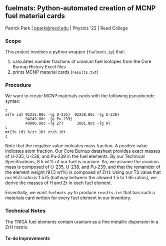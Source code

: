 ## fuelmats: Python-automated creation of MCNP fuel material cards

Patrick Park | <ppark@reed.edu> | Physics '22 | Reed College

### Scope

This project involves a python wrapper (`fuelmats.py`) that:
1. calculates number fractions of uranium fuel isotopes from the Core Burnup History Excel files
2. prints MCNP material cards (`results.txt`)

### Procedure

We want to create MCNP materials cards with the following pseudocode syntax:
```
c
m{fe id} 92235.80c -{g U-235}  92238.80c -{g U-238}
         94249.80c -{g Pu-239}
         40000.80c -{g Zr}      1001.80c -{g H}
c
mt{fe id} h/zr.10t zr/h.10t
c
```
Note that the negative value indicates mass fraction. A positive value indicates atom fraction. Our Core Burnup datasheet provides exact masses of U-235, U-238, and Pu-239 in the fuel elements. By our Technical Specifications, 8.5 wt% of our fuel is uranium. So, we assume the uranium mass is composed of U-235, U-238, and Pu-239, and that the remainder of the element weight (91.5 wt%) is composed of ZrH. Using our TS value that our H:Zr ratio is 1.575 (halfway between the allowed 1.5 to 1.65 ratios), we derive the masses of H and Zr in each fuel element.

Essentially, we want `fuelmats.py` to produce `results.txt` that has such a materials card written for every fuel element in our inventory.

### Technical Notes
The TRIGA fuel elements contain uranium as a fine metallic dispersion in a ZrH matrix.

#### To-do Improvements

